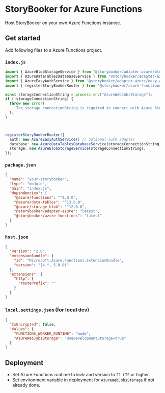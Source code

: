 # StoryBooker for Azure Functions

Host StoryBooker on your own Azure Functions instance.

## Get started

Add following files to a Azure Functions project.

### `index.js`

```ts
import { AzureBlobStorageService } from "@storybooker/adapter-azure/blob-storage";
import { AzureDataTablesDatabaseService } from "@storybooker/adapter-azure/data-tables";
import { AzureEasyAuthService } from "@storybooker/adapter-azure/easy-auth";
import { registerStoryBookerRouter } from "@storybooker/azure-functions";

const storageConnectionString = process.env["AzureWebJobsStorage"];
if (!storageConnectionString) {
  throw new Error(
    `The storage connectionString is required to connect with Azure Storage resource.`,
  );
}



registerStoryBookerRouter({
  auth: new AzureEasyAuthService() // optional auth adapter
  database: new AzureDataTablesDatabaseService(storageConnectionString),
  storage: new AzureBlobStorageService(storageConnectionString),
});
```

### `package.json`

```json
{
  "name": "your-storybooker",
  "type": "module",
  "main": "index.js",
  "dependencies": {
    "@azure/functions": "^4.0.0",
    "@azure/data-tables": "^13.0.0",
    "@azure/storage-blob": "^12.0.0",
    "@storybooker/adapter-azure": "latest",
    "@storybooker/azure-functions": "latest"
  }
}
```

### `host.json`

```json
{
  "version": "2.0",
  "extensionBundle": {
    "id": "Microsoft.Azure.Functions.ExtensionBundle",
    "version": "[4.*, 5.0.0)"
  },
  "extensions": {
    "http": {
      "routePrefix": ""
    }
  }
}
```

### `local.settings.json` (for local dev)

```json
{
  "IsEncrypted": false,
  "Values": {
    "FUNCTIONS_WORKER_RUNTIME": "node",
    "AzureWebJobsStorage": "UseDevelopmentStorage=true"
  }
}
```

## Deployment

- Set Azure Functions runtime to `Node` and version to `22 LTS` or higher.
- Set environment variable in deployment for `AzureWebJobsStorage` if not already done.
